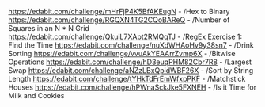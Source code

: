 https://edabit.com/challenge/mHrFjP4K5BfAKEugN  - /Hex to Binary
https://edabit.com/challenge/RGQXN4TG2CQoBAReQ - /Number of Squares in an N * N Grid
https://edabit.com/challenge/QkuiL7XApt2RMQqTJ - /RegEx Exercise 1: Find the Time
https://edabit.com/challenge/nuXdWHAoHv9y38sn7 - /Drink Sorting
https://edabit.com/challenge/vvuAkYEAArrZvmp6X - /Bitwise Operations
https://edabit.com/challenge/hD3euqPHM82Cbr7R8 - /Largest Swap
https://edabit.com/challenge/aNZzLBxQpidWBF26X - /Sort by String Length
https://edabit.com/challenge/tYHkTdFrEmWfxpPKF - /Matchstick Houses
https://edabit.com/challenge/hPWnaSckJke5FXNEH - /Is it Time for Milk and Cookies